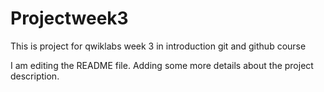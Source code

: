 # Projectweek3
This is project for qwiklabs week 3 in introduction git and github course

I am editing the README file. Adding some more details about the project description.
